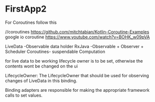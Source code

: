 # FirstApp2


For Coroutines follow this

//coroutines
https://github.com/mitchtabian/Kotlin-Coroutine-Examples
google io coroutine
https://www.youtube.com/watch?v=BOHK_w09pVA


LiveData -Observable data holder
RxJava 	 -Observable + Observer + Scheduler
Coroutines- suspendable Computation

for live data to be working lifecycle owner is to be set, otherwise the contents wont be changed on the ui

LifecycleOwner: The LifecycleOwner that should be used for observing changes of LiveData in this binding.

Binding adapters are responsible for making the appropriate framework calls to set values. 


